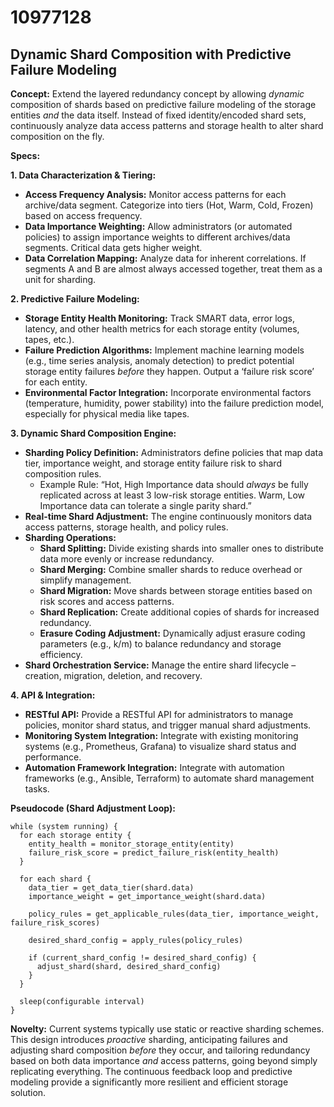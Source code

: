 # 10977128

## Dynamic Shard Composition with Predictive Failure Modeling

**Concept:** Extend the layered redundancy concept by allowing *dynamic* composition of shards based on predictive failure modeling of the storage entities *and* the data itself. Instead of fixed identity/encoded shard sets, continuously analyze data access patterns and storage health to alter shard composition on the fly.

**Specs:**

**1. Data Characterization & Tiering:**

*   **Access Frequency Analysis:** Monitor access patterns for each archive/data segment. Categorize into tiers (Hot, Warm, Cold, Frozen) based on access frequency.
*   **Data Importance Weighting:** Allow administrators (or automated policies) to assign importance weights to different archives/data segments.  Critical data gets higher weight.
*   **Data Correlation Mapping:** Analyze data for inherent correlations.  If segments A and B are almost always accessed together, treat them as a unit for sharding.

**2. Predictive Failure Modeling:**

*   **Storage Entity Health Monitoring:** Track SMART data, error logs, latency, and other health metrics for each storage entity (volumes, tapes, etc.).
*   **Failure Prediction Algorithms:**  Implement machine learning models (e.g., time series analysis, anomaly detection) to predict potential storage entity failures *before* they happen.  Output a ‘failure risk score’ for each entity.
*   **Environmental Factor Integration:** Incorporate environmental factors (temperature, humidity, power stability) into the failure prediction model, especially for physical media like tapes.

**3. Dynamic Shard Composition Engine:**

*   **Sharding Policy Definition:**  Administrators define policies that map data tier, importance weight, and storage entity failure risk to shard composition rules.
    *   Example Rule: “Hot, High Importance data should *always* be fully replicated across at least 3 low-risk storage entities. Warm, Low Importance data can tolerate a single parity shard.”
*   **Real-time Shard Adjustment:** The engine continuously monitors data access patterns, storage health, and policy rules.
*   **Sharding Operations:**
    *   **Shard Splitting:**  Divide existing shards into smaller ones to distribute data more evenly or increase redundancy.
    *   **Shard Merging:** Combine smaller shards to reduce overhead or simplify management.
    *   **Shard Migration:** Move shards between storage entities based on risk scores and access patterns.
    *   **Shard Replication:** Create additional copies of shards for increased redundancy.
    *   **Erasure Coding Adjustment:** Dynamically adjust erasure coding parameters (e.g., k/m) to balance redundancy and storage efficiency.
*   **Shard Orchestration Service:** Manage the entire shard lifecycle – creation, migration, deletion, and recovery.

**4. API & Integration:**

*   **RESTful API:** Provide a RESTful API for administrators to manage policies, monitor shard status, and trigger manual shard adjustments.
*   **Monitoring System Integration:** Integrate with existing monitoring systems (e.g., Prometheus, Grafana) to visualize shard status and performance.
*   **Automation Framework Integration:**  Integrate with automation frameworks (e.g., Ansible, Terraform) to automate shard management tasks.

**Pseudocode (Shard Adjustment Loop):**

```
while (system running) {
  for each storage entity {
    entity_health = monitor_storage_entity(entity)
    failure_risk_score = predict_failure_risk(entity_health)
  }

  for each shard {
    data_tier = get_data_tier(shard.data)
    importance_weight = get_importance_weight(shard.data)

    policy_rules = get_applicable_rules(data_tier, importance_weight, failure_risk_scores)

    desired_shard_config = apply_rules(policy_rules)

    if (current_shard_config != desired_shard_config) {
      adjust_shard(shard, desired_shard_config)
    }
  }

  sleep(configurable interval)
}
```

**Novelty:**  Current systems typically use static or reactive sharding schemes. This design introduces *proactive* sharding, anticipating failures and adjusting shard composition *before* they occur, and tailoring redundancy based on both data importance *and* access patterns, going beyond simply replicating everything. The continuous feedback loop and predictive modeling provide a significantly more resilient and efficient storage solution.